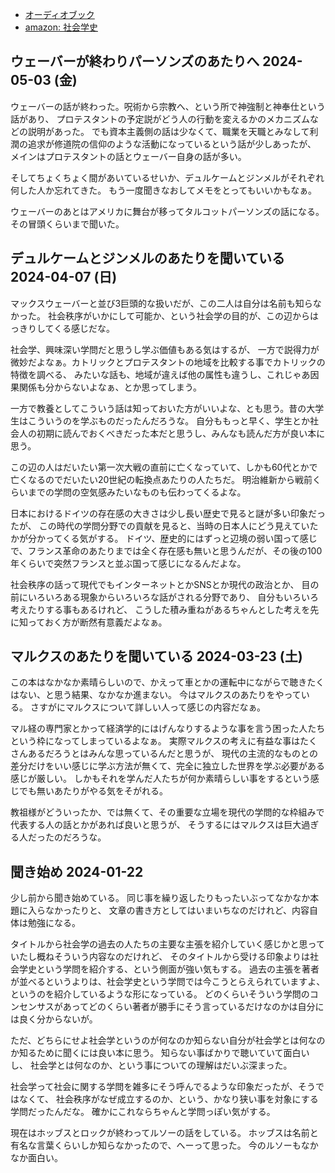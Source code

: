 - [オーディオブック](%E3%82%AA%E3%83%BC%E3%83%87%E3%82%A3%E3%82%AA%E3%83%96%E3%83%83%E3%82%AF)
- [amazon: 社会学史](https://amzn.to/3tTCRHJ)

## ウェーバーが終わりパーソンズのあたりへ 2024-05-03 (金)

ウェーバーの話が終わった。呪術から宗教へ、という所で神強制と神奉仕という話があり、
プロテスタントの予定説がどう人の行動を変えるかのメカニズムなどの説明があった。
でも資本主義側の話は少なくて、職業を天職とみなして利潤の追求が修道院の信仰のような活動になっているという話が少しあったが、
メインはプロテスタントの話とウェーバー自身の話が多い。

そしてちょくちょく間があいているせいか、デュルケームとジンメルがそれぞれ何した人か忘れてきた。
もう一度聞きなおしてメモをとってもいいかもなぁ。

ウェーバーのあとはアメリカに舞台が移ってタルコットパーソンズの話になる。その冒頭くらいまで聞いた。

## デュルケームとジンメルのあたりを聞いている 2024-04-07 (日)

マックスウェーバーと並び3巨頭的な扱いだが、この二人は自分は名前も知らなかった。
社会秩序がいかにして可能か、という社会学の目的が、この辺からはっきりしてくる感じだな。

社会学、興味深い学問だと思うし学ぶ価値もある気はするが、
一方で説得力が微妙だよなぁ。カトリックとプロテスタントの地域を比較する事でカトリックの特徴を調べる、
みたいな話も、地域が違えば他の属性も違うし、これじゃあ因果関係も分からないよなぁ、とか思ってしまう。

一方で教養としてこういう話は知っておいた方がいいよな、とも思う。昔の大学生はこういうのを学ぶものだったんだろうな。
自分ももっと早く、学生とか社会人の初期に読んでおくべきだった本だと思うし、みんなも読んだ方が良い本に思う。

この辺の人はだいたい第一次大戦の直前に亡くなっていて、しかも60代とかで亡くなるのでだいたい20世紀の転換点あたりの人たちだ。
明治維新から戦前くらいまでの学問の空気感みたいなものも伝わってくるよな。

日本におけるドイツの存在感の大きさは少し長い歴史で見ると謎が多い印象だったが、
この時代の学問分野での貢献を見ると、当時の日本人にどう見えていたかが分かってくる気がする。
ドイツ、歴史的にはずっと辺境の弱い国って感じで、フランス革命のあたりまでは全く存在感も無いと思うんだが、その後の100年くらいで突然フランスと並ぶ国って感じになるんだよな。

社会秩序の話って現代でもインターネットとかSNSとか現代の政治とか、
目の前にいろいろある現象からいろいろな話がされる分野であり、
自分もいろいろ考えたりする事もあるけれど、
こうした積み重ねがあるちゃんとした考えを先に知っておく方が断然有意義だよなぁ。

## マルクスのあたりを聞いている 2024-03-23 (土)

この本はなかなか素晴らしいので、かえって車とかの運転中にながらで聴きたくはない、と思う結果、なかなか進まない。
今はマルクスのあたりをやっている。
さすがにマルクスについて詳しい人って感じの内容だなぁ。

マル経の専門家とかって経済学的にはげんなりするような事を言う困った人たちという枠になってしまっているよなぁ。
実際マルクスの考えに有益な事はたくさんあるだろうとはみんな思っているんだと思うが、
現代の主流的なものとの差分だけをいい感じに学ぶ方法が無くて、完全に独立した世界を学ぶ必要がある感じが厳しい。
しかもそれを学んだ人たちが何か素晴らしい事をするという感じでも無いあたりがやる気をそがれる。

教祖様がどういったか、では無くて、その重要な立場を現代の学問的な枠組みで代表する人の話とかがあれば良いと思うが、
そうするにはマルクスは巨大過ぎる人だったのだろうな。

## 聞き始め 2024-01-22

少し前から聞き始めている。
同じ事を繰り返したりもったいぶってなかなか本題に入らなかったりと、
文章の書き方としてはいまいちなのだけれど、内容自体は勉強になる。

タイトルから社会学の過去の人たちの主要な主張を紹介していく感じかと思っていたし概ねそういう内容なのだけれど、
そのタイトルから受ける印象よりは社会学史という学問を紹介する、という側面が強い気もする。
過去の主張を著者が並べるというよりは、社会学史という学問では今こうとらえられていますよ、というのを紹介しているような形になっている。
どのくらいそういう学問のコンセンサスがあってどのくらい著者が勝手にそう言っているだけなのかは自分には良く分からないが。

ただ、どちらにせよ社会学というのが何なのか知らない自分が社会学とは何なのか知るために聞くには良い本に思う。
知らない事ばかりで聴いていて面白いし、
社会学とは何なのか、という事についての理解はだいぶ深まった。

社会学って社会に関する学問を雑多にそう呼んでるような印象だったが、そうではなくて、
社会秩序がなぜ成立するのか、という、かなり狭い事を対象にする学問だったんだな。
確かにこれならちゃんと学問っぽい気がする。

現在はホッブスとロックが終わってルソーの話をしている。
ホッブスは名前と有名な言葉くらいしか知らなかったので、へーって思った。
今のルソーもなかなか面白い。